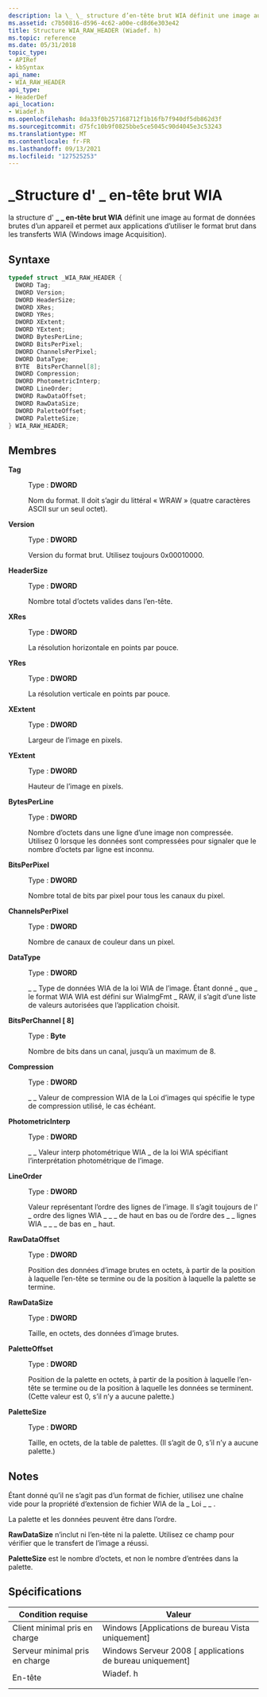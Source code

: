 ```yaml
---
description: la \_ \_ structure d’en-tête brut WIA définit une image au format de données brutes d’un appareil et permet aux applications d’utiliser le format brut dans les transferts WIA (Windows image Acquisition).
ms.assetid: c7b50816-d596-4c62-a00e-cd8d6e303e42
title: Structure WIA_RAW_HEADER (Wiadef. h)
ms.topic: reference
ms.date: 05/31/2018
topic_type:
- APIRef
- kbSyntax
api_name:
- WIA_RAW_HEADER
api_type:
- HeaderDef
api_location:
- Wiadef.h
ms.openlocfilehash: 8da33f0b257168712f1b16fb7f940df5db862d3f
ms.sourcegitcommit: d75fc10b9f0825bbe5ce5045c90d4045e3c53243
ms.translationtype: MT
ms.contentlocale: fr-FR
ms.lasthandoff: 09/13/2021
ms.locfileid: "127525253"
---
```

# <a name="wia_raw_header-structure"></a>\_Structure d' \_ en-tête brut WIA

la structure d' **\_ \_ en-tête brut WIA** définit une image au format de données brutes d’un appareil et permet aux applications d’utiliser le format brut dans les transferts WIA (Windows image Acquisition).

## <a name="syntax"></a>Syntaxe


```C++
typedef struct _WIA_RAW_HEADER {
  DWORD Tag;
  DWORD Version;
  DWORD HeaderSize;
  DWORD XRes;
  DWORD YRes;
  DWORD XExtent;
  DWORD YExtent;
  DWORD BytesPerLine;
  DWORD BitsPerPixel;
  DWORD ChannelsPerPixel;
  DWORD DataType;
  BYTE  BitsPerChannel[8];
  DWORD Compression;
  DWORD PhotometricInterp;
  DWORD LineOrder;
  DWORD RawDataOffset;
  DWORD RawDataSize;
  DWORD PaletteOffset;
  DWORD PaletteSize;
} WIA_RAW_HEADER;
```



## <a name="members"></a>Membres

<dl> <dt>

**Tag**
</dt> <dd>

Type : **DWORD**

</dd> <dd>

Nom du format. Il doit s’agir du littéral « WRAW » (quatre caractères ASCII sur un seul octet).

</dd> <dt>

**Version**
</dt> <dd>

Type : **DWORD**

</dd> <dd>

Version du format brut. Utilisez toujours 0x00010000.

</dd> <dt>

**HeaderSize**
</dt> <dd>

Type : **DWORD**

</dd> <dd>

Nombre total d’octets valides dans l’en-tête.

</dd> <dt>

**XRes**
</dt> <dd>

Type : **DWORD**

</dd> <dd>

La résolution horizontale en points par pouce.

</dd> <dt>

**YRes**
</dt> <dd>

Type : **DWORD**

</dd> <dd>

La résolution verticale en points par pouce.

</dd> <dt>

**XExtent**
</dt> <dd>

Type : **DWORD**

</dd> <dd>

Largeur de l’image en pixels.

</dd> <dt>

**YExtent**
</dt> <dd>

Type : **DWORD**

</dd> <dd>

Hauteur de l’image en pixels.

</dd> <dt>

**BytesPerLine**
</dt> <dd>

Type : **DWORD**

</dd> <dd>

Nombre d’octets dans une ligne d’une image non compressée. Utilisez 0 lorsque les données sont compressées pour signaler que le nombre d’octets par ligne est inconnu.

</dd> <dt>

**BitsPerPixel**
</dt> <dd>

Type : **DWORD**

</dd> <dd>

Nombre total de bits par pixel pour tous les canaux du pixel.

</dd> <dt>

**ChannelsPerPixel**
</dt> <dd>

Type : **DWORD**

</dd> <dd>

Nombre de canaux de couleur dans un pixel.

</dd> <dt>

**DataType**
</dt> <dd>

Type : **DWORD**

</dd> <dd>

\_ \_ Type de données WIA de la loi WIA de l’image. Étant donné \_ que \_ le format WIA WIA est défini sur WiaImgFmt \_ RAW, il s’agit d’une liste de valeurs autorisées que l’application choisit.

</dd> <dt>

**BitsPerChannel \[ 8\]**
</dt> <dd>

Type : **Byte**

</dd> <dd>

Nombre de bits dans un canal, jusqu’à un maximum de 8.

</dd> <dt>

**Compression**
</dt> <dd>

Type : **DWORD**

</dd> <dd>

\_ \_ Valeur de compression WIA de la Loi d’images qui spécifie le type de compression utilisé, le cas échéant.

</dd> <dt>

**PhotometricInterp**
</dt> <dd>

Type : **DWORD**

</dd> <dd>

\_ \_ Valeur interp photométrique WIA \_ de la loi WIA spécifiant l’interprétation photométrique de l’image.

</dd> <dt>

**LineOrder**
</dt> <dd>

Type : **DWORD**

</dd> <dd>

Valeur représentant l’ordre des lignes de l’image. Il s’agit toujours de l' \_ ordre des lignes WIA \_ \_ \_ de haut en bas ou de l’ordre des \_ \_ lignes WIA \_ \_ \_ de bas en \_ haut.

</dd> <dt>

**RawDataOffset**
</dt> <dd>

Type : **DWORD**

</dd> <dd>

Position des données d’image brutes en octets, à partir de la position à laquelle l’en-tête se termine ou de la position à laquelle la palette se termine.

</dd> <dt>

**RawDataSize**
</dt> <dd>

Type : **DWORD**

</dd> <dd>

Taille, en octets, des données d’image brutes.

</dd> <dt>

**PaletteOffset**
</dt> <dd>

Type : **DWORD**

</dd> <dd>

Position de la palette en octets, à partir de la position à laquelle l’en-tête se termine ou de la position à laquelle les données se terminent. (Cette valeur est 0, s’il n’y a aucune palette.)

</dd> <dt>

**PaletteSize**
</dt> <dd>

Type : **DWORD**

</dd> <dd>

Taille, en octets, de la table de palettes. (Il s’agit de 0, s’il n’y a aucune palette.)

</dd> </dl>

## <a name="remarks"></a>Notes

Étant donné qu’il ne s’agit pas d’un format de fichier, utilisez une chaîne vide pour la propriété d’extension de fichier WIA de la \_ Loi \_ \_ .

La palette et les données peuvent être dans l’ordre.

**RawDataSize** n’inclut ni l’en-tête ni la palette. Utilisez ce champ pour vérifier que le transfert de l’image a réussi.

**PaletteSize** est le nombre d’octets, et non le nombre d’entrées dans la palette.

## <a name="requirements"></a>Spécifications



| Condition requise | Valeur |
|-------------------------------------|-------------------------------------------------------------------------------------|
| Client minimal pris en charge<br/> | Windows \[Applications de bureau Vista uniquement\]<br/>                                      |
| Serveur minimal pris en charge<br/> | Windows Serveur 2008 \[ applications de bureau uniquement\]<br/>                                |
| En-tête<br/>                   | <dl> <dt>Wiadef. h</dt> </dl> |



 

 




